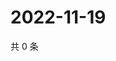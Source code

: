# 2022-11-19

共 0 条

<!-- BEGIN WEIBO -->
<!-- 最后更新时间 Sat Nov 19 2022 05:00:46 GMT+0800 (China Standard Time) -->

<!-- END WEIBO -->
